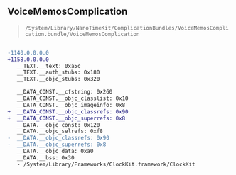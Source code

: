 ## VoiceMemosComplication

> `/System/Library/NanoTimeKit/ComplicationBundles/VoiceMemosComplication.bundle/VoiceMemosComplication`

```diff

-1140.0.0.0.0
+1158.0.0.0.0
   __TEXT.__text: 0xa5c
   __TEXT.__auth_stubs: 0x180
   __TEXT.__objc_stubs: 0x320

   __DATA_CONST.__cfstring: 0x260
   __DATA_CONST.__objc_classlist: 0x10
   __DATA_CONST.__objc_imageinfo: 0x8
+  __DATA_CONST.__objc_classrefs: 0x90
+  __DATA_CONST.__objc_superrefs: 0x8
   __DATA.__objc_const: 0x120
   __DATA.__objc_selrefs: 0xf8
-  __DATA.__objc_classrefs: 0x90
-  __DATA.__objc_superrefs: 0x8
   __DATA.__objc_data: 0xa0
   __DATA.__bss: 0x30
   - /System/Library/Frameworks/ClockKit.framework/ClockKit

```
